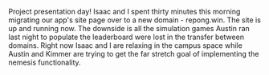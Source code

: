 Project presentation day!  Isaac and I spent thirty minutes this morning migrating our app's site page over to a new domain - repong.win.  The site is up and running now.  The downside is all the simulation games Austin ran last night to populate the leaderboard were lost in the transfer between domains.  Right now Isaac and I are relaxing in the campus space while Austin and Kimmer are trying to get the far stretch goal of implementing the nemesis functionality.
